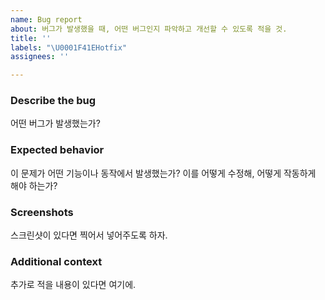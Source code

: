 ```yaml
---
name: Bug report
about: 버그가 발생했을 때, 어떤 버그인지 파악하고 개선할 수 있도록 적을 것.
title: ''
labels: "\U0001F41EHotfix"
assignees: ''

---
```


### Describe the bug
어떤 버그가 발생했는가?

### Expected behavior
 이 문제가 어떤 기능이나 동작에서 발생했는가?
이를 어떻게 수정해, 어떻게 작동하게 해야 하는가?

###  Screenshots
스크린샷이 있다면 찍어서 넣어주도록 하자.

### Additional context
추가로 적을 내용이 있다면 여기에.
